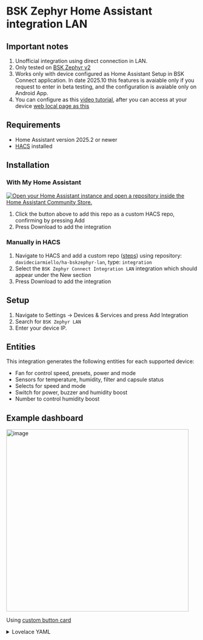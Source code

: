 # BSK Zephyr Home Assistant integration LAN

## Important notes
1. Unofficial integration using direct connection in LAN.
2. Only tested on [BSK Zephyr v2](https://www.bskhvac.com.tr/en/product-detail/heat-recovery-units/zephyr-decentrelized-heat-recovery-device)
3. Works only with device configured as Home Assistant Setup in BSK Connect application. In date 2025.10 this features is avaiable only if you request to enter in beta testing, and the configuration is avaiable only on Android App.
4. You can configure as this [video tutorial](https://raw.githubusercontent.com/davideciarmiello/ha-bskzephyr-lan/refs/heads/main/docs/BSK_API_screen_record.mp4), after you can access at your device [web local page as this](https://raw.githubusercontent.com/davideciarmiello/ha-bskzephyr-lan/refs/heads/main/docs/BSK_API_local_page.png)

## Requirements
- Home Assistant version 2025.2 or newer
- [HACS](https://hacs.xyz/) installed

## Installation

### With My Home Assistant
[![Open your Home Assistant instance and open a repository inside the Home Assistant Community Store.](https://my.home-assistant.io/badges/hacs_repository.svg)](https://my.home-assistant.io/redirect/hacs_repository/?owner=davideciarmiello&repository=ha-bskzephyr-lan&category=integration)
1. Click the button above to add this repo as a custom HACS repo, confirming by pressing Add
1. Press Download to add the integration

### Manually in HACS
1. Navigate to HACS and add a custom repo ([steps](https://hacs.xyz/docs/faq/custom_repositories)) using repository: `davideciarmiello/ha-bskzephyr-lan`, type: `integration`
2. Select the `BSK Zephyr Connect Integration LAN` integration which should appear under the New section
3. Press Download to add the integration

## Setup
1. Navigate to Settings -> Devices & Services and press Add Integration
2. Search for `BSK Zephyr LAN`
1. Enter your device IP.

## Entities
This integration generates the following entities for each supported device:
- Fan for control speed, presets, power and mode
- Sensors for temperature, humidity, filter and capsule status
- Selects for speed and mode
- Switch for power, buzzer and humidity boost
- Number to control humidity boost


## Example dashboard

<img width="481" alt="image" src="https://github.com/user-attachments/assets/98615435-5192-4581-b76a-a38e4556cf65" />

Using [custom button card](https://github.com/custom-cards/button-card)

<details>
  <summary>Lovelace YAML</summary>

```yaml
type: horizontal-stack
cards:
  - type: custom:button-card
    show_state: true
    show_name: false
    entity: switch.kitchen_power
    state:
      - value: "off"
        color: white
        icon: mdi:fan-off
      - value: "on"
        spin: true
        color: white
        icon: mdi:fan
  - type: custom:button-card
    name: Night
    entity: select.kitchen_fan_speed
    icon: mdi:weather-night
    state:
      - value: night
        color: green
    tap_action:
      action: call-service
      service: select.select_option
      data:
        entity_id: select.kitchen_fan_speed
        option: night
  - type: custom:button-card
    name: Low
    entity: select.kitchen_fan_speed
    icon: mdi:fan-speed-1
    state:
      - value: low
        color: green
    tap_action:
      action: call-service
      service: select.select_option
      data:
        entity_id: select.kitchen_fan_speed
        option: low
  - type: custom:button-card
    name: Medium
    entity: select.kitchen_fan_speed
    icon: mdi:fan-speed-2
    state:
      - value: medium
        color: green
    tap_action:
      action: call-service
      service: select.select_option
      data:
        entity_id: select.kitchen_fan_speed
        option: medium
  - type: custom:button-card
    name: High
    entity: select.kitchen_fan_speed
    icon: mdi:fan-speed-3
    state:
      - value: high
        color: green
    tap_action:
      action: call-service
      service: select.select_option
      data:
        entity_id: select.kitchen_fan_speed
        option: high
```
</details>
